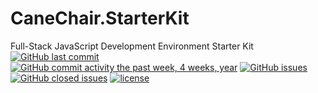 # CaneChair.StarterKit  
Full-Stack JavaScript Development Environment Starter Kit
[![GitHub last commit](https://img.shields.io/github/last-commit/simon8029/CaneChair.StarterKit.svg)]() [![GitHub commit activity the past week, 4 weeks, year](https://img.shields.io/github/commit-activity/4w/simon8029/CaneChair.StarterKit.svg)]() [![GitHub issues](https://img.shields.io/github/issues/simon8029/CaneChair.StarterKit.svg)]() [![GitHub closed issues](https://img.shields.io/github/issues-closed/simon8029/CaneChair.StarterKit.svg?colorB=green)]() [![license](https://img.shields.io/github/license/simon8029/CaneChair.StarterKit.svg)]() 
